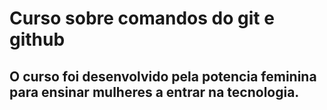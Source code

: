 # Curso sobre comandos do git e github

## O curso foi desenvolvido pela potencia feminina para ensinar mulheres a entrar na tecnologia.
